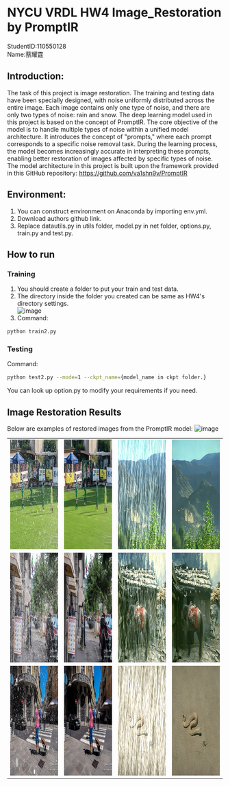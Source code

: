 # NYCU VRDL HW4 Image_Restoration by PromptIR
StudentID:110550128  
Name:蔡耀霆
## Introduction:
The task of this project is image restoration. The training and testing data have been specially designed, with noise uniformly distributed across the entire image. Each image contains only one type of noise, and there are only two types of noise: rain and snow. The deep learning model used in this project is based on the concept of PromptIR. The core objective of the model is to handle multiple types of noise within a unified model architecture. It introduces the concept of "prompts," where each prompt corresponds to a specific noise removal task. During the learning process, the model becomes increasingly accurate in interpreting these prompts, enabling better restoration of images affected by specific types of noise.
The model architecture in this project is built upon the framework provided in this GitHub repository: https://github.com/va1shn9v/PromptIR  
## Environment:  
1. You can construct environment on Anaconda by importing env.yml.
2. Download authors github link.
3. Replace datautils.py in utils folder, model.py in net folder, options.py, train.py and test.py.  
## How to run
### Training
1. You should create a folder to put your train and test data.  
2. The directory inside the folder you created can be same as HW4's directory settings.  
![image](https://github.com/user-attachments/assets/8c559850-9e17-4731-93bf-136a398ba2bb)
3. Command:  
```bash
python train2.py
```
### Testing
Command:  
```bash
python test2.py --mode=1 --ckpt_name={model_name in ckpt folder.}
```
You can look up option.py to modify your requirements if you need. 
## Image Restoration Results

Below are examples of restored images from the PromptIR model:
![image](https://github.com/user-attachments/assets/7e51e672-d22c-4600-a38c-10c2eb1a89c1)
<table>
  <tr>
    <td><img src="degraded/0.png" width="256" height="256" alt="Restored Snow Image 1"></td>
    <td><img src="Restored_image/0.png" width="256" height="256" alt="Restored Rain Image 1"></td>
    <td><img src="degraded/49.png" width="256" height="256" alt="Restored Snow Image 1"></td>
    <td><img src="Restored_image/49.png" width="256" height="256" alt="Restored Rain Image 1"></td>
  </tr>
  <tr>
    <td><img src="degraded/84.png" width="256" height="256" alt="Restored Snow Image 1"></td>
    <td><img src="Restored_image/84.png" width="256" height="256" alt="Restored Rain Image 1"></td>
    <td><img src="degraded/37.png" width="256" height="256" alt="Restored Snow Image 1"></td>
    <td><img src="Restored_image/37.png" width="256" height="256" alt="Restored Rain Image 1"></td>
  </tr>
  <tr>
    <td><img src="degraded/3.png" width="256" height="256" alt="Restored Snow Image 1"></td>
    <td><img src="Restored_image/3.png" width="256" height="256" alt="Restored Rain Image 1"></td>
    <td><img src="degraded/90.png" width="256" height="256" alt="Restored Snow Image 1"></td>
    <td><img src="Restored_image/90.png" width="256" height="256" alt="Restored Rain Image 1"></td>
  </tr>
</table>


